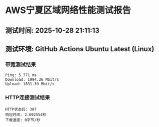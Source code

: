 # AWS宁夏区域网络性能测试报告
## 测试时间: 2025-10-28 21:11:13
## 测试环境: GitHub Actions Ubuntu Latest (Linux)

### 带宽测试结果
```
Ping: 5.771 ms
Download: 1994.26 Mbit/s
Upload: 1831.39 Mbit/s
```

### HTTP连接测试结果
```
HTTP状态码: 307
响应时间: 2.692554秒
下载速度: 0字节/秒
```

